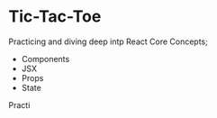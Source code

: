 # Tic-Tac-Toe

Practicing and diving deep intp React Core Concepts; 
- Components
- JSX
- Props
- State

Practi



